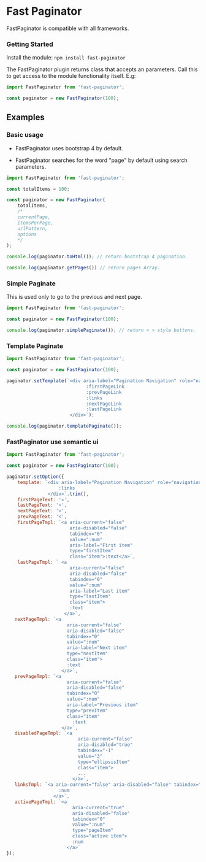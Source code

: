 # Fast Paginator

FastPaginator is compatible with all frameworks.

### Getting Started

Install the module: `npm install fast-paginator`

The FastPaginator plugin returns class that accepts an parameters.
Call this to get access to the module functionality itself. E.g:

```javascript
import FastPaginator from 'fast-paginator';

const paginator = new FastPaginator(100);
 ```
 
## Examples

### Basic usage

- FastPaginator uses bootstrap 4 by default.

- FastPaginator searches for the word "page" by default using search parameters.

```javascript
import FastPaginator from 'fast-paginator';

const totalItems = 100;

const paginator = new FastPaginator(
    totalItems,
    /*
    currentPage,
    itemsPerPage,
    urlPattern,
    options
    */
);

console.log(paginator.toHtml()); // return bootstrap 4 pagination.

console.log(paginator.getPages()) // return pages Array.
```

### Simple Paginate

This is used only to go to the previous and next page.

```javascript
import FastPaginator from 'fast-paginator';

const paginator = new FastPaginator(100);

console.log(paginator.simplePaginate()); // return < > style buttons.
```

### Template Paginate

```javascript
import FastPaginator from 'fast-paginator';

const paginator = new FastPaginator(100);

paginator.setTemplate(`<div aria-label="Pagination Navigation" role="navigation" class="ui pagination menu">
                             :firstPageLink
                             :prevPageLink 
                             :links
                             :nextPageLink
                             :lastPageLink
                       </div>`);

console.log(paginator.templatePaginate());
```

### FastPaginator use semantic ui

```javascript
import FastPaginator from 'fast-paginator';

const paginator = new FastPaginator(100);

paginator.setOption({
    template: `<div aria-label="Pagination Navigation" role="navigation" class="ui pagination menu">
                   :links
               </div>`.trim(),
    firstPageText: '«',
    lastPageText: '»',
    nextPageText: '>',
    prevPageText: '<',
    firstPageTmpl: `<a aria-current="false"
                       aria-disabled="false"
                       tabindex="0"
                       value=":num"
                       aria-label="First item"
                       type="firstItem"
                       class="item">:text</a>`,
    lastPageTmpl: ` <a
                       aria-current="false"
                       aria-disabled="false"
                       tabindex="0"
                       value=":num"
                       aria-label="Last item"
                       type="lastItem"
                       class="item">
                       :text
                     </a>`,
   nextPageTmpl: `<a
                      aria-current="false"
                      aria-disabled="false"
                      tabindex="0"
                      value=":num"
                      aria-label="Next item"
                      type="nextItem"
                      class="item">
                      :text
                    </a>`,
   prevPageTmpl: `<a
                      aria-current="false"
                      aria-disabled="false"
                      tabindex="0"
                      value=":num"
                      aria-label="Previous item"
                      type="prevItem"
                      class="item"
                        :text
                    </a>`,
   disabledPageTmpl: `<a
                          aria-current="false"
                          aria-disabled="true"
                          tabindex="-1"
                          value="3"
                          type="ellipsisItem"
                          class="item">
                          ...
                        </a>`,
   linksTmpl: `<a aria-current="false" aria-disabled="false" tabindex="0" value=":num" type="pageItem" class="item">
                   :num
                 </a>`,
   activePageTmpl: `<a
                        aria-current="true"
                        aria-disabled="false"
                        tabindex="0"
                        value=":num"
                        type="pageItem"
                        class="active item">
                        :num
                      </a>`
});
```